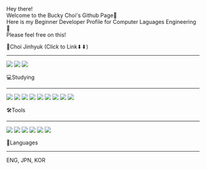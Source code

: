 Hey there!       
Welcome to the Bucky Choi's Github Page🐣  
Here is my Beginner Developer Profile for Computer Laguages Engineering  🤗  
Please feel free on this!  
  
🏈Choi Jinhyuk (Click to Link⬇⬇)
***
<a href="https://www.instagram.com/supreme.monkey/"><img src="https://img.shields.io/badge/Instagram-E4405F?style=for-the-badge&logo=Instagram&logoColor=white"></a>
<a href="https://www.facebook.com/jinhyuck.choi.35"><img src="https://img.shields.io/badge/Meta-0467DF?style=for-the-badge&logo=Meta&logoColor=white"></a>
<a href="https://mail.google.com/mail/?view=cm&amp;fs=1&amp;to=789werop@gmail.com" target="_blank"><img src="https://img.shields.io/badge/Gmail-EA4335?style=for-the-badge&logo=Gmail&logoColor=white"></a>
    
💻Studying
***
<img src="https://img.shields.io/badge/HTML5-E34F26?style=for-the-badge&logo=HTML5&logoColor=white"> <img src="https://img.shields.io/badge/CSS3-1572B6?style=for-the-badge&logo=CSS3&logoColor=white"> <img src="https://img.shields.io/badge/JavaScript-F7DF1E?style=for-the-badge&logo=JavaScript&logoColor=white"> <img src="https://img.shields.io/badge/JAVA-007396?style=for-the-badge&logo=JAVA&logoColor=white"> <img src="https://img.shields.io/badge/Spring-6DB33F?style=for-the-badge&logo=Spring&logoColor=white"> <img src="https://img.shields.io/badge/Spring Boot-6DB33F?style=for-the-badge&logo=Spring Boot&logoColor=white"> <img src="https://img.shields.io/badge/Python-3776AB?style=for-the-badge&logo=Python&logoColor=white"> <img src="https://img.shields.io/badge/MySQL-4479A1?style=for-the-badge&logo=MySQL&logoColor=white"> <img src="https://img.shields.io/badge/Oracle-F80000?style=for-the-badge&logo=Oracle&logoColor=white">
    
🛠Tools
***
<img src="https://img.shields.io/badge/EclipseIDE-2C2255?style=for-the-badge&logo=EclipseIDE&logoColor=white"> <img src="https://img.shields.io/badge/VisualStudioCode-007ACC?style=for-the-badge&logo=VisualStudioCode&logoColor=white"> 
<img src="https://img.shields.io/badge/Atom-66595C?style=for-the-badge&logo=Atom&logoColor=white"> 
<img src="https://img.shields.io/badge/Git-F05032?style=for-the-badge&logo=Git&logoColor=white"> 
<img src="https://img.shields.io/badge/GitHub-181717?style=for-the-badge&logo=GitHub&logoColor=white"> 
<img src="https://img.shields.io/badge/Linux-FCC624?style=for-the-badge&logo=Linux&logoColor=white">  

💬Languages
***
ENG, JPN, KOR


<!--
**LockingBucky/LockingBucky** is a ✨ _special_ ✨ repository because its `README.md` (this file) appears on your GitHub profile.

Here are some ideas to get you started:

- 🔭 I’m currently working on ...
- 🌱 I’m currently learning ...
- 👯 I’m looking to collaborate on ...
- 🤔 I’m looking for help with ...
- 💬 Ask me about ...
- 📫 How to reach me: ...
- 😄 Pronouns: ...
- ⚡ Fun fact: ...
-->
